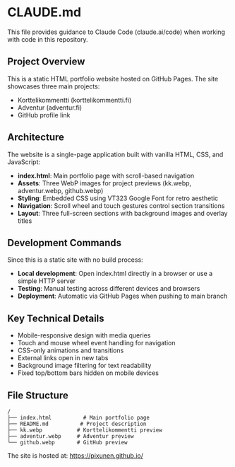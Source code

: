 # CLAUDE.md

This file provides guidance to Claude Code (claude.ai/code) when working with code in this repository.

## Project Overview

This is a static HTML portfolio website hosted on GitHub Pages. The site showcases three main projects:
- Korttelikommentti (korttelikommentti.fi)
- Adventur (adventur.fi) 
- GitHub profile link

## Architecture

The website is a single-page application built with vanilla HTML, CSS, and JavaScript:

- **index.html**: Main portfolio page with scroll-based navigation
- **Assets**: Three WebP images for project previews (kk.webp, adventur.webp, github.webp)
- **Styling**: Embedded CSS using VT323 Google Font for retro aesthetic
- **Navigation**: Scroll wheel and touch gestures control section transitions
- **Layout**: Three full-screen sections with background images and overlay titles

## Development Commands

Since this is a static site with no build process:

- **Local development**: Open index.html directly in a browser or use a simple HTTP server
- **Testing**: Manual testing across different devices and browsers
- **Deployment**: Automatic via GitHub Pages when pushing to main branch

## Key Technical Details

- Mobile-responsive design with media queries
- Touch and mouse wheel event handling for navigation
- CSS-only animations and transitions
- External links open in new tabs
- Background image filtering for text readability
- Fixed top/bottom bars hidden on mobile devices

## File Structure

```
/
├── index.html          # Main portfolio page
├── README.md          # Project description
├── kk.webp           # Korttelikommentti preview
├── adventur.webp     # Adventur preview
└── github.webp       # GitHub preview
```

The site is hosted at: https://pixunen.github.io/